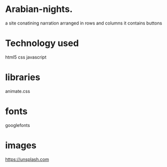 # Arabian-nights.
a site conatining narration arranged in rows and columns
it contains buttons
# Technology used
html5
css
javascript
# libraries
animate.css
# fonts
googlefonts
# images
https://unsplash.com

